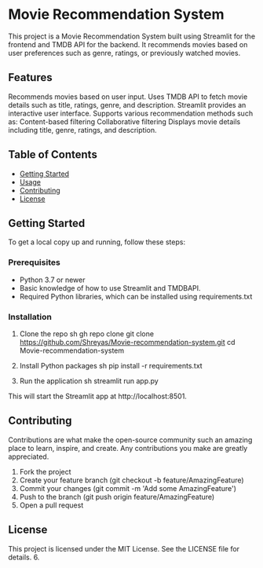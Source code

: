 # Movie Recommendation System

This project is a Movie Recommendation System built using Streamlit for the frontend and TMDB API for the backend. It recommends movies based on user preferences such as genre, ratings, or previously watched movies.

## Features

Recommends movies based on user input.
Uses TMDB API to fetch movie details such as title, ratings, genre, and description.
Streamlit provides an interactive user interface.
Supports various recommendation methods such as:
Content-based filtering
Collaborative filtering
Displays movie details including title, genre, ratings, and description.

## Table of Contents

- [Getting Started](#getting-started)
- [Usage](#usage)
- [Contributing](#contributing)
- [License](#license)

## Getting Started

To get a local copy up and running, follow these steps:

### Prerequisites

- Python 3.7 or newer
- Basic knowledge of how to use Streamlit and TMDBAPI.
- Required Python libraries, which can be installed using requirements.txt

### Installation

1. Clone the repo
    sh 
    gh repo clone git clone https://github.com/Shreyas/Movie-recommendation-system.git
    cd Movie-recommendation-system

2. Install Python packages
    sh
    pip install -r requirements.txt 
    
4. Run the application
    sh
    streamlit run app.py

 This will start the Streamlit app at http://localhost:8501.


## Contributing

Contributions are what make the open-source community such an amazing place to learn, inspire, and create. Any contributions you make are greatly appreciated.

1. Fork the project
2. Create your feature branch (git checkout -b feature/AmazingFeature)
3. Commit your changes (git commit -m 'Add some AmazingFeature')
4. Push to the branch (git push origin feature/AmazingFeature)
5. Open a pull request

## License
This project is licensed under the MIT License. See the LICENSE file for details.
6. 
